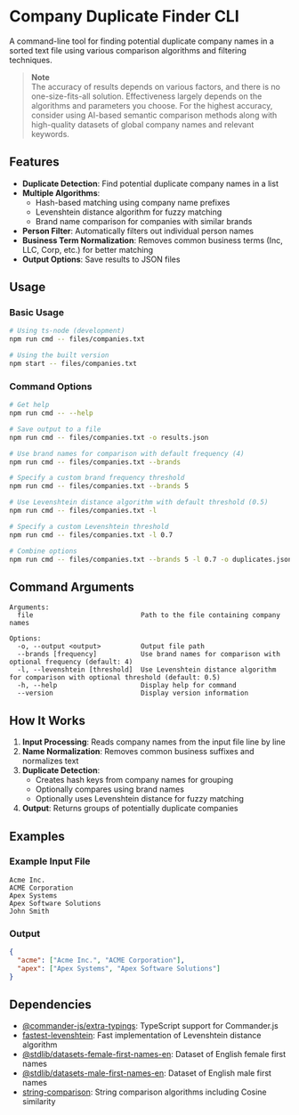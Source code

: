 # Company Duplicate Finder CLI

A command-line tool for finding potential duplicate company names in a sorted text file using various comparison algorithms and filtering techniques.

> **Note**  
> The accuracy of results depends on various factors, and there is no one-size-fits-all solution. Effectiveness largely depends on the algorithms and parameters you choose. For the highest accuracy, consider using AI-based semantic comparison methods along with high-quality datasets of global company names and relevant keywords.

## Features

- **Duplicate Detection**: Find potential duplicate company names in a list
- **Multiple Algorithms**:
  - Hash-based matching using company name prefixes
  - Levenshtein distance algorithm for fuzzy matching
  - Brand name comparison for companies with similar brands
- **Person Filter**: Automatically filters out individual person names
- **Business Term Normalization**: Removes common business terms (Inc, LLC, Corp, etc.) for better matching
- **Output Options**: Save results to JSON files

## Usage

### Basic Usage

```bash
# Using ts-node (development)
npm run cmd -- files/companies.txt

# Using the built version
npm start -- files/companies.txt
```

### Command Options

```bash
# Get help
npm run cmd -- --help

# Save output to a file
npm run cmd -- files/companies.txt -o results.json

# Use brand names for comparison with default frequency (4)
npm run cmd -- files/companies.txt --brands

# Specify a custom brand frequency threshold
npm run cmd -- files/companies.txt --brands 5

# Use Levenshtein distance algorithm with default threshold (0.5)
npm run cmd -- files/companies.txt -l

# Specify a custom Levenshtein threshold
npm run cmd -- files/companies.txt -l 0.7

# Combine options
npm run cmd -- files/companies.txt --brands 5 -l 0.7 -o duplicates.json
```

## Command Arguments

```
Arguments:
  file                           Path to the file containing company names

Options:
  -o, --output <output>          Output file path
  --brands [frequency]           Use brand names for comparison with optional frequency (default: 4)
  -l, --levenshtein [threshold]  Use Levenshtein distance algorithm for comparison with optional threshold (default: 0.5)
  -h, --help                     Display help for command
  --version                      Display version information
```

## How It Works

1. **Input Processing**: Reads company names from the input file line by line
2. **Name Normalization**: Removes common business suffixes and normalizes text
3. **Duplicate Detection**:
   - Creates hash keys from company names for grouping
   - Optionally compares using brand names
   - Optionally uses Levenshtein distance for fuzzy matching
4. **Output**: Returns groups of potentially duplicate companies

## Examples

### Example Input File

```
Acme Inc.
ACME Corporation
Apex Systems
Apex Software Solutions
John Smith
```

### Output

```json
{
  "acme": ["Acme Inc.", "ACME Corporation"],
  "apex": ["Apex Systems", "Apex Software Solutions"]
}
```

## Dependencies

- [@commander-js/extra-typings](https://www.npmjs.com/package/@commander-js/extra-typings): TypeScript support for Commander.js
- [fastest-levenshtein](https://www.npmjs.com/package/fastest-levenshtein): Fast implementation of Levenshtein distance algorithm
- [@stdlib/datasets-female-first-names-en](https://www.npmjs.com/package/@stdlib/datasets-female-first-names-en): Dataset of English female first names
- [@stdlib/datasets-male-first-names-en](https://www.npmjs.com/package/@stdlib/datasets-male-first-names-en): Dataset of English male first names
- [string-comparison](https://www.npmjs.com/package/string-comparison): String comparison algorithms including Cosine similarity
